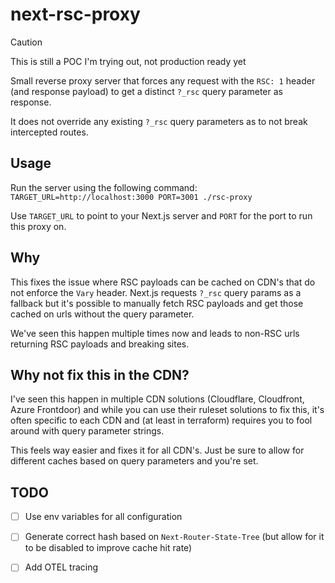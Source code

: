 # next-rsc-proxy

> [!CAUTION]
> This is still a POC I'm trying out, not production ready yet

Small reverse proxy server that forces any request with the `RSC: 1` header (and response payload) to get a distinct `?_rsc` query parameter as response.

It does not override any existing `?_rsc` query parameters as to not break intercepted routes.

## Usage

Run the server using the following command:
`TARGET_URL=http://localhost:3000 PORT=3001 ./rsc-proxy`

Use `TARGET_URL` to point to your Next.js server and `PORT` for the port to run this proxy on.

## Why

This fixes the issue where RSC payloads can be cached on CDN's that do not enforce the `Vary` header. Next.js requests `?_rsc` query params as a fallback  but it's possible to manually fetch RSC payloads and get those cached on urls without the query parameter.

We've seen this happen multiple times now and leads to non-RSC urls returning RSC payloads and breaking sites.

## Why not fix this in the CDN?

I've seen this happen in multiple CDN solutions (Cloudflare, Cloudfront, Azure Frontdoor) and while you can use their ruleset solutions to fix this, it's often specific to each CDN and (at least in terraform) requires you to fool around with query parameter strings.

This feels way easier and fixes it for all CDN's. Just be sure to allow for different caches based on query parameters and you're set.

## TODO
- [ ] Use env variables for all configuration
- [ ] Generate correct hash based on `Next-Router-State-Tree` (but allow for it to be disabled to improve cache hit rate)
- [ ] Add OTEL tracing




